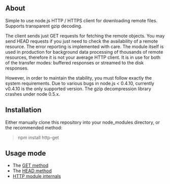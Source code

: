 ## About

Simple to use node.js HTTP / HTTPS client for downloading remote files. Supports transparent gzip decoding.

The client sends just GET requests for fetching the remote objects. You may send HEAD requests if you just need to check the availability of a remote resource. The error reporting is implemented with care. The module itself is used in production for background data processing of thousands of remote resources, therefore it is not your average HTTP client. It is in use for both of the transfer modes: buffered responses or streamed to the disk responses.

However, in order to maintain the stability, you must follow exactly the system requirements. Due to various bugs in node.js < 0.4.10, currently v0.4.10 is the only supported version. The gzip decompression library crashes under node 0.5.x.

## Installation

Either manually clone this repository into your node_modules directory, or the recommended method:

> npm install http-get

## Usage mode

 * The [GET method](https://github.com/SaltwaterC/http-get/wiki/GET-method)
 * The [HEAD method](https://github.com/SaltwaterC/http-get/wiki/HEAD-method)
 * [HTTP module internals](https://github.com/SaltwaterC/http-get/wiki/HTTP-module-internals)
